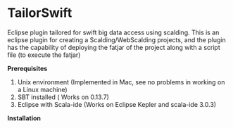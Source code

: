 TailorSwift
===========

Eclipse plugin tailored for swift big data access using scalding. This is an eclipse plugin for creating a Scalding/WebScalding projects, and the plugin has the capability of deploying the fatjar of the project along with a script file (to execute the fatjar)


<b> Prerequisites </b>

1. Unix environment (Implemented in Mac, see no problems in working on a Linux machine)
2. SBT installed ( Works on 0.13.7)
3. Eclipse with Scala-ide (Works on Eclipse Kepler and scala-ide 3.0.3)


<b> Installation </b>





